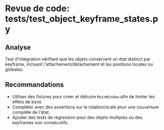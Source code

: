 # Revue de code: tests/test_object_keyframe_states.py

## Analyse
Test d'intégration vérifiant que les objets conservent un état distinct par keyframe, incluant l'attachement/détachement et les positions locales ou globales.

## Recommandations
- Utiliser des fixtures pour créer et détruire `MainWindow` afin de limiter les effets de bord.
- Compléter avec des assertions sur la rotation/scale pour une couverture complète de l'état.
- Ajouter des tests de régression pour des objets multiples ou des keyframes non consécutifs.
